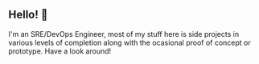 ## Hello! 👋

I'm an SRE/DevOps Engineer, most of my stuff here is side projects in various levels of completion along with the ocasional proof of concept or prototype. Have a look around!

